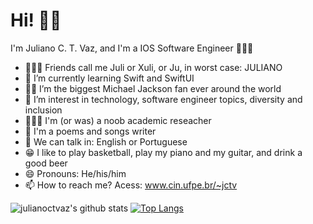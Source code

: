 
# Hi! 👋🏾

I'm Juliano C. T. Vaz, and I'm a IOS Software Engineer 👨🏾‍💻
- 🤷🏾‍♂️ Friends call me Juli or Xuli, or Ju, in worst case: JULIANO
- 🚀 I’m currently learning Swift and SwiftUI
- 🕺🏾 I’m the biggest Michael Jackson fan ever around the world
- 💬 I’m interest in technology, software engineer topics, diversity and inclusion
- 👨🏾‍🔬 I'm (or was) a noob academic reseacher
- 💜 I'm a poems and songs writer
- 📣 We can talk in: English or Portuguese
- 😁 I like to play basketball, play my piano and my guitar, and drink a good beer 
- 😄 Pronouns: He/his/him
- 📫 How to reach me? Acess: www.cin.ufpe.br/~jctv 



<!--
### Hi there 👋
**julianoctvaz/julianoctvaz** is a ✨ _special_ ✨ repository because its `README.md` (this file) appears on your GitHub profile.

Here are some ideas to get you started:

- 🔭 I’m currently working on ...
- 🌱 I’m currently learning ...
- 👯 I’m looking to collaborate on ...
- 🤔 I’m looking for help with ...
- 💬 Ask me about ...


-->


![julianoctvaz's github stats](https://github-readme-stats.vercel.app/api?username=julianoctvaz&theme=dracula&show_icons=true&count_private=true)  [![Top Langs](https://github-readme-stats.vercel.app/api/top-langs/?username=julianoctvaz&layout=compact&theme=dracula&langs_count=6)](https://github.com/anuraghazra/github-readme-stats) 
